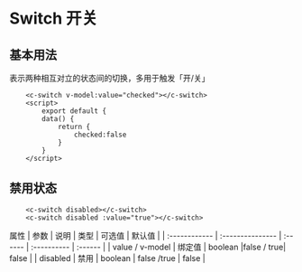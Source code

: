 # Switch 开关

## 基本用法
表示两种相互对立的状态间的切换，多用于触发「开/关」
<ClientOnly>
<switch-demo></switch-demo>
</ClientOnly>

```vue
    <c-switch v-model:value="checked"></c-switch>
    <script>
        export default {
        data() {
            return {
                checked:false
            }
        }
    </script>
```

## 禁用状态

<ClientOnly>
<switch-disabled-demo></switch-disabled-demo>
</ClientOnly>

```vue
    <c-switch disabled></c-switch>
    <c-switch disabled :value="true"></c-switch>
```
属性
| 参数          | 说明             | 类型    | 可选值                   | 默认值  |
| :------------ | :--------------- | :------ | :---------- | :------ |
| value / v-model          | 绑定值             | boolean |false / true| false |
| disabled         | 禁用             | boolean | false /true  | false |